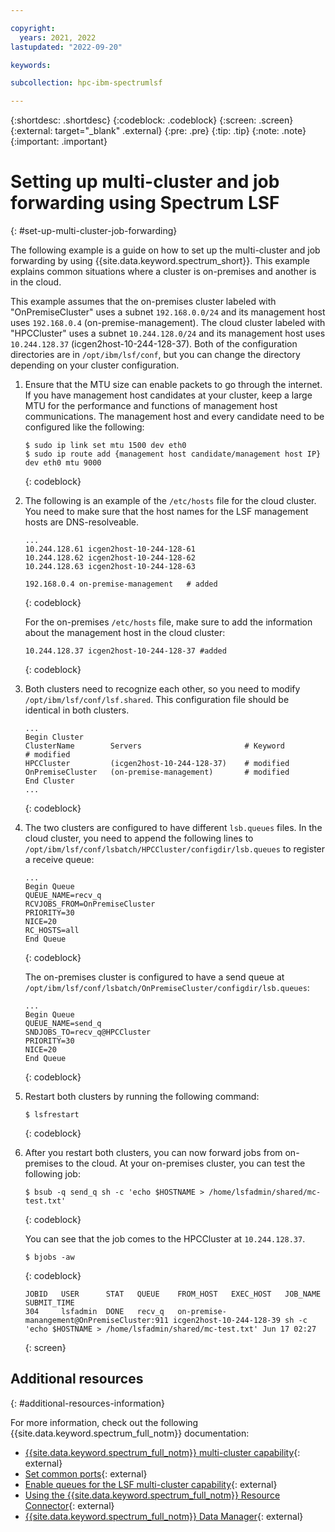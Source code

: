 ```yaml
---

copyright:
  years: 2021, 2022
lastupdated: "2022-09-20"

keywords: 

subcollection: hpc-ibm-spectrumlsf

---
```


{:shortdesc: .shortdesc}
{:codeblock: .codeblock}
{:screen: .screen}
{:external: target="_blank" .external}
{:pre: .pre}
{:tip: .tip}
{:note: .note}
{:important: .important}

# Setting up multi-cluster and job forwarding using Spectrum LSF
{: #set-up-multi-cluster-job-forwarding}

The following example is a guide on how to set up the multi-cluster and job forwarding by using {{site.data.keyword.spectrum_short}}. This example explains common situations where a cluster is on-premises and another is in the cloud.

This example assumes that the on-premises cluster labeled with "OnPremiseCluster" uses a subnet `192.168.0.0/24` and its management host uses `192.168.0.4` (on-premise-management). The cloud cluster labeled with "HPCCluster" uses a subnet `10.244.128.0/24` and its management host uses `10.244.128.37` (icgen2host-10-244-128-37). Both of the configuration directories are in `/opt/ibm/lsf/conf`, but you can change the directory depending on your cluster configuration.

1. Ensure that the MTU size can enable packets to go through the internet. If you have management host candidates at your cluster, keep a large MTU for the performance and functions of management host communications. The management host and every candidate need to be configured like the following:

    ```
    $ sudo ip link set mtu 1500 dev eth0
    $ sudo ip route add {management host candidate/management host IP} dev eth0 mtu 9000 
    ```
    {: codeblock}

2. The following is an example of the `/etc/hosts` file for the cloud cluster. You need to make sure that the host names for the LSF management hosts are DNS-resolveable.

    ```
    ...
    10.244.128.61 icgen2host-10-244-128-61
    10.244.128.62 icgen2host-10-244-128-62
    10.244.128.63 icgen2host-10-244-128-63

    192.168.0.4 on-premise-management   # added
    ```
    {: codeblock}

    For the on-premises `/etc/hosts` file, make sure to add the information about the management host in the cloud cluster:

    ```
    10.244.128.37 icgen2host-10-244-128-37 #added
    ```
    {: codeblock}

3. Both clusters need to recognize each other, so you need to modify `/opt/ibm/lsf/conf/lsf.shared`. This configuration file should be identical in both clusters.

    ```
    ...
    Begin Cluster
    ClusterName        Servers                       # Keyword             # modified
    HPCCluster         (icgen2host-10-244-128-37)    # modified
    OnPremiseCluster   (on-premise-management)       # modified
    End Cluster
    ...
    ```
    {: codeblock}

4. The two clusters are configured to have different `lsb.queues` files. In the cloud cluster, you need to append the following lines to `/opt/ibm/lsf/conf/lsbatch/HPCCluster/configdir/lsb.queues` to register a receive queue:

    ```
    ...
    Begin Queue
    QUEUE_NAME=recv_q
    RCVJOBS_FROM=OnPremiseCluster
    PRIORITY=30
    NICE=20
    RC_HOSTS=all
    End Queue
    ```
    {: codeblock}

    The on-premises cluster is configured to have a send queue at `/opt/ibm/lsf/conf/lsbatch/OnPremiseCluster/configdir/lsb.queues`:

    ```
    ...
    Begin Queue
    QUEUE_NAME=send_q
    SNDJOBS_TO=recv_q@HPCCluster
    PRIORITY=30
    NICE=20
    End Queue
    ```
    {: codeblock}

5. Restart both clusters by running the following command:

    ```
    $ lsfrestart
    ```
    {: codeblock}

6. After you restart both clusters, you can now forward jobs from on-premises to the cloud. At your on-premises cluster, you can test the following job:

    ```
    $ bsub -q send_q sh -c 'echo $HOSTNAME > /home/lsfadmin/shared/mc-test.txt'
    ```
    {: codeblock}

    You can see that the job comes to the HPCCluster at `10.244.128.37`.

    ```
    $ bjobs -aw
    ```
    {: codeblock}

    ```
    JOBID   USER      STAT   QUEUE    FROM_HOST   EXEC_HOST   JOB_NAME   SUBMIT_TIME
    304     lsfadmin  DONE   recv_q   on-premise-manangement@OnPremiseCluster:911 icgen2host-10-244-128-39 sh -c 'echo $HOSTNAME > /home/lsfadmin/shared/mc-test.txt' Jun 17 02:27
    ```
    {: screen}

## Additional resources
{: #additional-resources-information}

For more information, check out the following {{site.data.keyword.spectrum_full_notm}} documentation:

* [{{site.data.keyword.spectrum_full_notm}} multi-cluster capability](https://www.ibm.com/docs/en/spectrum-lsf/10.1.0?topic=lsf-multicluster-capability){: external}
* [Set common ports](https://www.ibm.com/docs/en/spectrum-lsf/10.1.0?topic=overview-set-common-ports){: external}
* [Enable queues for the LSF multi-cluster capability](https://www.ibm.com/docs/en/spectrum-lsf/10.1.0?topic=queues-enable-multicluster){: external}
* [Using the {{site.data.keyword.spectrum_full_notm}} Resource Connector](https://www.ibm.com/docs/en/spectrum-lsf/10.1.0?topic=lsf-resource-connnector){: external}
* [{{site.data.keyword.spectrum_full_notm}} Data Manager](https://www.ibm.com/docs/en/spectrum-lsf/10.1.0?topic=lsf-data-manager){: external}
